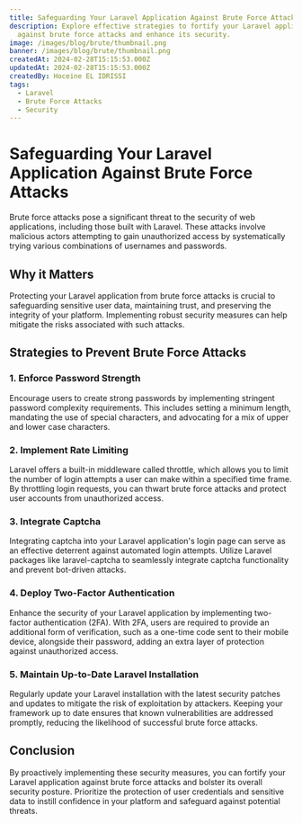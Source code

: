 ```yaml
---
title: Safeguarding Your Laravel Application Against Brute Force Attacks
description: Explore effective strategies to fortify your Laravel application
  against brute force attacks and enhance its security.
image: /images/blog/brute/thumbnail.png
banner: /images/blog/brute/thumbnail.png
createdAt: 2024-02-28T15:15:53.000Z
updatedAt: 2024-02-28T15:15:53.000Z
createdBy: Hoceine EL IDRISSI
tags:
  - Laravel
  - Brute Force Attacks
  - Security
---
```


# Safeguarding Your Laravel Application Against Brute Force Attacks

Brute force attacks pose a significant threat to the security of web applications, including those built with Laravel. These attacks involve malicious actors attempting to gain unauthorized access by systematically trying various combinations of usernames and passwords.

## Why it Matters

Protecting your Laravel application from brute force attacks is crucial to safeguarding sensitive user data, maintaining trust, and preserving the integrity of your platform. Implementing robust security measures can help mitigate the risks associated with such attacks.

## Strategies to Prevent Brute Force Attacks

### 1. Enforce Password Strength

Encourage users to create strong passwords by implementing stringent password complexity requirements. This includes setting a minimum length, mandating the use of special characters, and advocating for a mix of upper and lower case characters.

### 2. Implement Rate Limiting

Laravel offers a built-in middleware called throttle, which allows you to limit the number of login attempts a user can make within a specified time frame. By throttling login requests, you can thwart brute force attacks and protect user accounts from unauthorized access.

### 3. Integrate Captcha

Integrating captcha into your Laravel application's login page can serve as an effective deterrent against automated login attempts. Utilize Laravel packages like laravel-captcha to seamlessly integrate captcha functionality and prevent bot-driven attacks.

### 4. Deploy Two-Factor Authentication

Enhance the security of your Laravel application by implementing two-factor authentication (2FA). With 2FA, users are required to provide an additional form of verification, such as a one-time code sent to their mobile device, alongside their password, adding an extra layer of protection against unauthorized access.

### 5. Maintain Up-to-Date Laravel Installation

Regularly update your Laravel installation with the latest security patches and updates to mitigate the risk of exploitation by attackers. Keeping your framework up to date ensures that known vulnerabilities are addressed promptly, reducing the likelihood of successful brute force attacks.

## Conclusion

By proactively implementing these security measures, you can fortify your Laravel application against brute force attacks and bolster its overall security posture. Prioritize the protection of user credentials and sensitive data to instill confidence in your platform and safeguard against potential threats.
